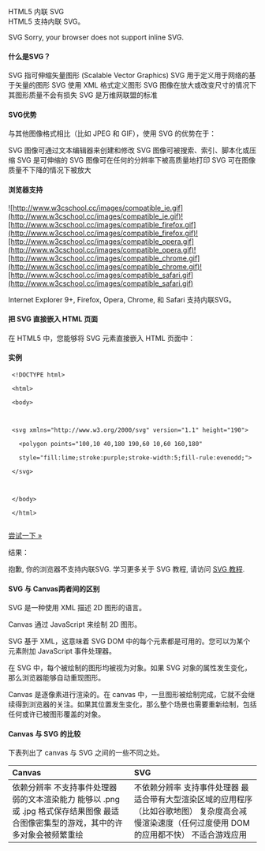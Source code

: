  HTML5 内联 SVG  
HTML5 支持内联 SVG。

 SVG Sorry, your browser does not support inline SVG. 

#### 什么是SVG？

 
SVG 指可伸缩矢量图形 (Scalable Vector Graphics)
 SVG 用于定义用于网络的基于矢量的图形
 SVG 使用 XML 格式定义图形
 SVG 图像在放大或改变尺寸的情况下其图形质量不会有损失
 SVG 是万维网联盟的标准
 


#### SVG优势

 与其他图像格式相比（比如 JPEG 和 GIF），使用 SVG 的优势在于：

 
SVG 图像可通过文本编辑器来创建和修改
 SVG 图像可被搜索、索引、脚本化或压缩
 SVG 是可伸缩的
 SVG 图像可在任何的分辨率下被高质量地打印
 SVG 可在图像质量不下降的情况下被放大
 


#### 浏览器支持

 ![http://www.w3cschool.cc/images/compatible_ie.gif](http://www.w3cschool.cc/images/compatible_ie.gif)![http://www.w3cschool.cc/images/compatible_firefox.gif](http://www.w3cschool.cc/images/compatible_firefox.gif)![http://www.w3cschool.cc/images/compatible_opera.gif](http://www.w3cschool.cc/images/compatible_opera.gif)![http://www.w3cschool.cc/images/compatible_chrome.gif](http://www.w3cschool.cc/images/compatible_chrome.gif)![http://www.w3cschool.cc/images/compatible_safari.gif](http://www.w3cschool.cc/images/compatible_safari.gif)

 Internet Explorer 9+, Firefox, Opera, Chrome, 和 Safari 支持内联SVG。

 

#### 把 SVG 直接嵌入 HTML 页面

 在 HTML5 中，您能够将 SVG 元素直接嵌入 HTML 页面中：

  
#### 实例

 
```
 <!DOCTYPE html>

 <html>

 <body>



 <svg xmlns="http://www.w3.org/2000/svg" version="1.1" height="190">

   <polygon points="100,10 40,180 190,60 10,60 160,180"

   style="fill:lime;stroke:purple;stroke-width:5;fill-rule:evenodd;">

 </svg>



 </body>

 </html>


```
 

[尝试一下 »](http://www.w3cschool.cc/try/try.php?filename=tryhtml5_svg_ex) 

 结果：

 抱歉, 你的浏览器不支持内联SVG. 学习更多关于 SVG 教程, 请访问 [SVG 教程](http://www.w3cschool.cc/svg/svg-tutorial.html).

 

#### SVG 与 Canvas两者间的区别

 SVG 是一种使用 XML 描述 2D 图形的语言。

 Canvas 通过 JavaScript 来绘制 2D 图形。

 SVG 基于 XML，这意味着 SVG DOM 中的每个元素都是可用的。您可以为某个元素附加 JavaScript 事件处理器。

 在 SVG 中，每个被绘制的图形均被视为对象。如果 SVG 对象的属性发生变化，那么浏览器能够自动重现图形。

 Canvas 是逐像素进行渲染的。在 canvas 中，一旦图形被绘制完成，它就不会继续得到浏览器的关注。如果其位置发生变化，那么整个场景也需要重新绘制，包括任何或许已被图形覆盖的对象。

 

#### Canvas 与 SVG 的比较

 下表列出了 canvas 与 SVG 之间的一些不同之处。

 

|Canvas|SVG|
|:--|:--|
| 依赖分辨率 不支持事件处理器 弱的文本渲染能力 能够以 .png 或 .jpg 格式保存结果图像 最适合图像密集型的游戏，其中的许多对象会被频繁重绘 | 不依赖分辨率 支持事件处理器 最适合带有大型渲染区域的应用程序（比如谷歌地图） 复杂度高会减慢渲染速度（任何过度使用 DOM 的应用都不快） 不适合游戏应用 |




